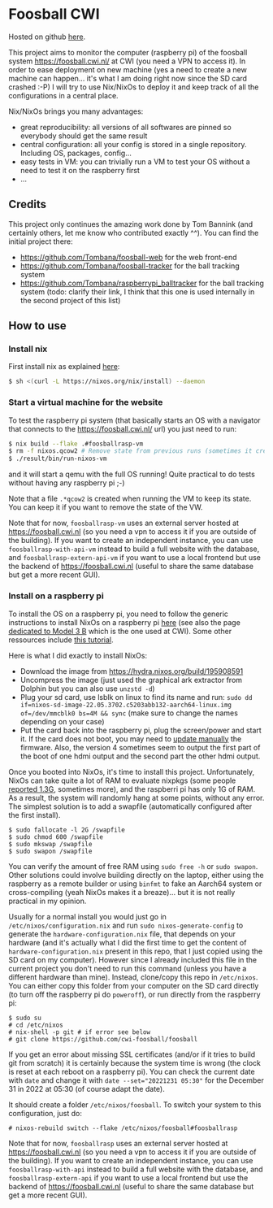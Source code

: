 # Foosball CWI

Hosted on github [here](https://github.com/cwi-foosball/foosball).

This project aims to monitor the computer (raspberry pi) of the foosball system https://foosball.cwi.nl/ at CWI (you need a VPN to access it). In order to ease deployment on new machine (yes a need to create a new machine can happen… it's what I am doing right now since the SD card crashed :-P) I will try to use Nix/NixOs to deploy it and keep track of all the configurations in a central place.

Nix/NixOs brings you many advantages:
- great reproducibility: all versions of all softwares are pinned so everybody should get the same result
- central configuration: all your config is stored in a single repository. Including OS, packages, config…
- easy tests in VM: you can trivially run a VM to test your OS without a need to test it on the raspberry first
- …

## Credits

This project only continues the amazing work done by Tom Bannink (and certainly others, let me know who contributed exactly ^^). You can find the initial project there:
- https://github.com/Tombana/foosball-web for the web front-end
- https://github.com/Tombana/foosball-tracker for the ball tracking system
- https://github.com/Tombana/raspberrypi_balltracker for the ball tracking system (todo: clarify their link, I think that this one is used internally in the second project of this list)

## How to use

### Install nix
First install nix as explained [here](https://nixos.org/download.html#download-nix):
```bash
$ sh <(curl -L https://nixos.org/nix/install) --daemon
```

### Start a virtual machine for the website
To test the raspberry pi system (that basically starts an OS with a navigator that connects to the https://foosball.cwi.nl/ url) you just need to run:

```bash
$ nix build --flake .#foosballrasp-vm
$ rm -f nixos.qcow2 # Remove state from previous runs (sometimes it creates inconsistencies when we build a new derivation)
$ ./result/bin/run-nixos-vm
```

and it will start a qemu with the full OS running! Quite practical to do tests without having any raspberry pi ;-)

Note that a file `.*qcow2` is created when running the VM to keep its state. You can keep it if you want to remove the state of the VW.

Note that for now, `foosballrasp-vm` uses an external server hosted at https://foosball.cwi.nl (so you need a vpn to access it if you are outside of the building). If you want to create an independent instance, you can use `foosballrasp-with-api-vm` instead to build a full website with the database, and `foosballrasp-extern-api-vm` if you want to use a local frontend but use the backend of https://foosball.cwi.nl (useful to share the same database but get a more recent GUI).


### Install on a raspberry pi

To install the OS on a raspberry pi, you need to follow the generic instructions to install NixOs on a raspberry pi [here](https://nixos.wiki/wiki/NixOS_on_ARM#Installation) (see also the page [dedicated to Model 3 B](https://nixos.wiki/wiki/NixOS_on_ARM/Raspberry_Pi_3) which is the one used at CWI). Some other ressources include [this tutorial](https://nix.dev/tutorials/installing-nixos-on-a-raspberry-pi).

Here is what I did exactly to install NixOs:
- Download the image from https://hydra.nixos.org/build/195908591
- Uncompress the image (just used the graphical ark extractor from Dolphin but you can also use `unzstd -d`)
- Plug your sd card, use lsblk on linux to find its name and run: `sudo dd if=nixos-sd-image-22.05.3702.c5203abb132-aarch64-linux.img of=/dev/mmcblk0 bs=4M && sync` (make sure to change the names depending on your case)
- Put the card back into the raspberry pi, plug the screen/power and start it. If the card does not boot, you may need to [update manually](https://www.raspberrypi.com/documentation/computers/raspberry-pi.html#updating-the-bootloader) the firmware. Also, the version 4 sometimes seem to output the first part of the boot of one hdmi output and the second part the other hdmi output. 

Once you booted into NixOs, it's time to install this project. Unfortunately, NixOs can take quite a lot of RAM to evaluate nixpkgs (some people [reported 1.3G](https://github.com/bennofs/nix-index/issues/64), sometimes more), and the raspberri pi has only 1G of RAM. As a result, the system will randomly hang at some points, without any error. The simplest solution is to add a swapfile (automatically configured after the first install).
```
$ sudo fallocate -l 2G /swapfile
$ sudo chmod 600 /swapfile
$ sudo mkswap /swapfile
$ sudo swapon /swapfile
```
You can verify the amount of free RAM using `sudo free -h` or `sudo swapon`. Other solutions could involve building directly on the laptop, either using the raspberry as a remote builder or using `binfmt` to fake an Aarch64 system or cross-compiling (yeah NixOs makes it a breaze)… but it is not really practical in my opinion.

Usually for a normal install you would just go in `/etc/nixos/configuration.nix` and run `sudo nixos-generate-config` to generate the `hardware-configuration.nix` file, that depends on your hardware (and it's actually what I did the first time to get the content of `hardware-configuration.nix` present in this repo, that I just copied using the SD card on my computer). However since I already included this file in the current project you don't need to run this command (unless you have a different hardware than mine). Instead, clone/copy this repo in `/etc/nixos`. You can either copy this folder from your computer on the SD card directly (to turn off the raspberry pi do `poweroff`), or run directly from the raspberry pi:
```
$ sudo su
# cd /etc/nixos
# nix-shell -p git # if error see below
# git clone https://github.com/cwi-foosball/foosball
```

If you get an error about missing SSL certificates (and/or if it tries to build git from scratch) it is certainly because the system time is wrong (the clock is reset at each reboot on a raspberry pi). You can check the current date with `date` and change it with `date --set="20221231 05:30"` for the December 31 in 2022 at 05:30 (of course adapt the date).

It should create a folder `/etc/nixos/foosball`. To switch your system to this configuration, just do:
```
# nixos-rebuild switch --flake /etc/nixos/foosball#foosballrasp 
```

Note that for now, `foosballrasp` uses an external server hosted at https://foosball.cwi.nl (so you need a vpn to access it if you are outside of the building). If you want to create an independent instance, you can use `foosballrasp-with-api` instead to build a full website with the database, and `foosballrasp-extern-api` if you want to use a local frontend but use the backend of https://foosball.cwi.nl (useful to share the same database but get a more recent GUI).

